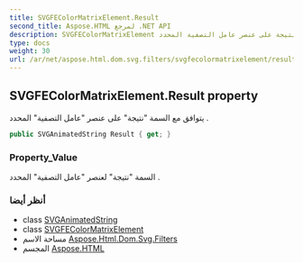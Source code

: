 ```yaml
---
title: SVGFEColorMatrixElement.Result
second_title: Aspose.HTML لمرجع .NET API
description: SVGFEColorMatrixElement ملكية. يتوافق مع السمة نتيجة على عنصر عامل التصفية المحدد .
type: docs
weight: 30
url: /ar/net/aspose.html.dom.svg.filters/svgfecolormatrixelement/result/
---
```

## SVGFEColorMatrixElement.Result property

يتوافق مع السمة "نتيجة" على عنصر "عامل التصفية" المحدد .

```csharp
public SVGAnimatedString Result { get; }
```

### Property_Value

السمة "نتيجة" لعنصر "عامل التصفية" المحدد .

### أنظر أيضا

* class [SVGAnimatedString](../../../aspose.html.dom.svg.datatypes/svganimatedstring/)
* class [SVGFEColorMatrixElement](../)
* مساحة الاسم [Aspose.Html.Dom.Svg.Filters](../../svgfecolormatrixelement/)
* المجسم [Aspose.HTML](../../../)


